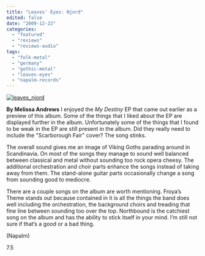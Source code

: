 ```yaml
---
title: "Leaves' Eyes: Njord"
edited: false
date: "2009-12-22"
categories:
  - "featured"
  - "reviews"
  - "reviews-audio"
tags:
  - "folk-metal"
  - "germany"
  - "gothic-metal"
  - "leaves-eyes"
  - "napalm-records"
---
```


[![leaves_njord](http://www.hellbound.ca/wp-content/uploads/2009/12/leaves_njord.jpg "leaves_njord")](http://www.hellbound.ca/wp-content/uploads/2009/12/leaves_njord.jpg)

**By Melissa Andrews** I enjoyed the _My Destiny_ EP that came out earlier as a preview of this album. Some of the things that I liked about the EP are displayed further in the album. Unfortunately some of the things that I found to be weak in the EP are still present in the album. Did they really need to include the "Scarborough Fair" cover? The song stinks.

The overall sound gives me an image of Viking Goths parading around in Scandinavia. On most of the songs they manage to sound well balanced between classical and metal without sounding too rock opera cheesy. The additional orchestration and choir parts enhance the songs instead of taking away from them. The stand-alone guitar parts occasionally change a song from sounding good to mediocre.

There are a couple songs on the album are worth mentioning. Froya’s Theme stands out because contained in it is all the things the band does well including the orchestration, the background choirs and treading that fine line between sounding too over the top. Northbound is the catchiest song on the album and has the ability to stick itself in your mind. I’m still not sure if that’s a good or a bad thing.

(Napalm)

7.5
